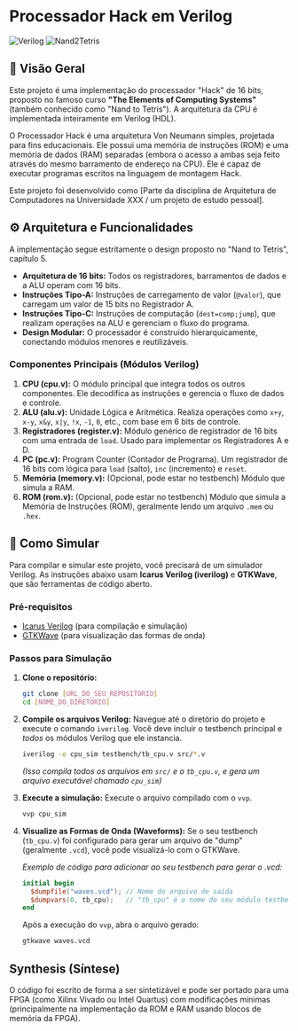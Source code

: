# Processador Hack em Verilog

![Verilog](https://img.shields.io/badge/Verilog-8E007B?style=for-the-badge&logo=verilog&logoColor=white)
![Nand2Tetris](https://img.shields.io/badge/Nand2Tetris-Curso-orange?style=for-the-badge)

## 📖 Visão Geral

Este projeto é uma implementação do processador "Hack" de 16 bits, proposto no famoso curso **"The Elements of Computing Systems"** (também conhecido como "Nand to Tetris"). A arquitetura da CPU é implementada inteiramente em Verilog (HDL).

O Processador Hack é uma arquitetura Von Neumann simples, projetada para fins educacionais. Ele possui uma memória de instruções (ROM) e uma memória de dados (RAM) separadas (embora o acesso a ambas seja feito através do mesmo barramento de endereço na CPU). Ele é capaz de executar programas escritos na linguagem de montagem Hack.

Este projeto foi desenvolvido como [Parte da disciplina de Arquitetura de Computadores na Universidade XXX / um projeto de estudo pessoal].

## ⚙️ Arquitetura e Funcionalidades

A implementação segue estritamente o design proposto no "Nand to Tetris", capítulo 5.

- **Arquitetura de 16 bits:** Todos os registradores, barramentos de dados e a ALU operam com 16 bits.
- **Instruções Tipo-A:** Instruções de carregamento de valor (`@valor`), que carregam um valor de 15 bits no Registrador A.
- **Instruções Tipo-C:** Instruções de computação (`dest=comp;jump`), que realizam operações na ALU e gerenciam o fluxo do programa.
- **Design Modular:** O processador é construído hierarquicamente, conectando módulos menores e reutilizáveis.

### Componentes Principais (Módulos Verilog)

1.  **CPU (cpu.v):** O módulo principal que integra todos os outros componentes. Ele decodifica as instruções e gerencia o fluxo de dados e controle.
2.  **ALU (alu.v):** Unidade Lógica e Aritmética. Realiza operações como `x+y`, `x-y`, `x&y`, `x|y`, `!x`, `-1`, `0`, etc., com base em 6 bits de controle.
3.  **Registradores (register.v):** Módulo genérico de registrador de 16 bits com uma entrada de `load`. Usado para implementar os Registradores A e D.
4.  **PC (pc.v):** Program Counter (Contador de Programa). Um registrador de 16 bits com lógica para `load` (salto), `inc` (incremento) e `reset`.
5.  **Memória (memory.v):** (Opcional, pode estar no testbench) Módulo que simula a RAM.
6.  **ROM (rom.v):** (Opcional, pode estar no testbench) Módulo que simula a Memória de Instruções (ROM), geralmente lendo um arquivo `.mem` ou `.hex`.

## 🚀 Como Simular

Para compilar e simular este projeto, você precisará de um simulador Verilog. As instruções abaixo usam **Icarus Verilog (iverilog)** e **GTKWave**, que são ferramentas de código aberto.

### Pré-requisitos

- [Icarus Verilog](http://iverilog.icarus.com/) (para compilação e simulação)
- [GTKWave](http://gtkwave.sourceforge.net/) (para visualização das formas de onda)

### Passos para Simulação

1.  **Clone o repositório:**

    ```bash
    git clone [URL_DO_SEU_REPOSITORIO]
    cd [NOME_DO_DIRETORIO]
    ```

2.  **Compile os arquivos Verilog:**
    Navegue até o diretório do projeto e execute o comando `iverilog`. Você deve incluir o testbench principal e _todos_ os módulos Verilog que ele instancia.

    ```bash
    iverilog -o cpu_sim testbench/tb_cpu.v src/*.v
    ```

    _(Isso compila todos os arquivos em `src/` e o `tb_cpu.v`, e gera um arquivo executável chamado `cpu_sim`)_

3.  **Execute a simulação:**
    Execute o arquivo compilado com o `vvp`.

    ```bash
    vvp cpu_sim
    ```

4.  **Visualize as Formas de Onda (Waveforms):**
    Se o seu testbench (`tb_cpu.v`) foi configurado para gerar um arquivo de "dump" (geralmente `.vcd`), você pode visualizá-lo com o GTKWave.

    _Exemplo de código para adicionar ao seu testbench para gerar o .vcd:_

    ```verilog
    initial begin
      $dumpfile("waves.vcd"); // Nome do arquivo de saída
      $dumpvars(0, tb_cpu);   // "tb_cpu" é o nome do seu módulo testbench
    end
    ```

    Após a execução do `vvp`, abra o arquivo gerado:

    ```bash
    gtkwave waves.vcd
    ```

## Synthesis (Síntese)

O código foi escrito de forma a ser sintetizável e pode ser portado para uma FPGA (como Xilinx Vivado ou Intel Quartus) com modificações mínimas (principalmente na implementação da ROM e RAM usando blocos de memória da FPGA).
